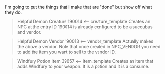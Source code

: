 I'm going to put the things that I make that are "done" but show off what they do.

>Helpful Demon Creature 190014 <-- creature_template
Creates an NPC at the entry ID 190014 is already configured to be a succubus and vendor.

>Helpful Demon Vendor 190013 <-- vendor_template
Actually makes the above a vendor. Note that once created in NPC_VENDOR you need to add the item you want to sell to the vendor ID.

>Windfury Potion Item 39657 <-- item_template
Creates an item that adds Windfury to your weapon. It is a potion and it is a consume. 
